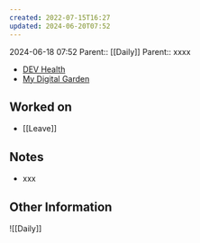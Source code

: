 ```yaml
---
created: 2022-07-15T16:27
updated: 2024-06-20T07:52
---
```

2024-06-18 07:52
Parent:: [[Daily]] 
Parent:: xxxx

- [DEV Health](https://health-configdev.mixtelematics.com/public/mapshow.htm?id=2001&mapid=1A35514B-E08F-4B7C-90B8-CD1774AE8CA3)
- [My Digital Garden](https://my-digital-garden-ten-inky.vercel.app/)

## Worked on

- [[Leave]]

## Notes

- xxx

## Other Information

![[Daily]]
